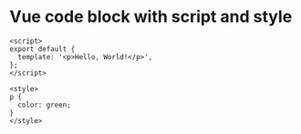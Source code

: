 # Vue code block with script and style

```vue
<script>
export default {
  template: '<p>Hello, World!</p>',
};
</script>

<style>
p {
  color: green;
}
</style>
```

